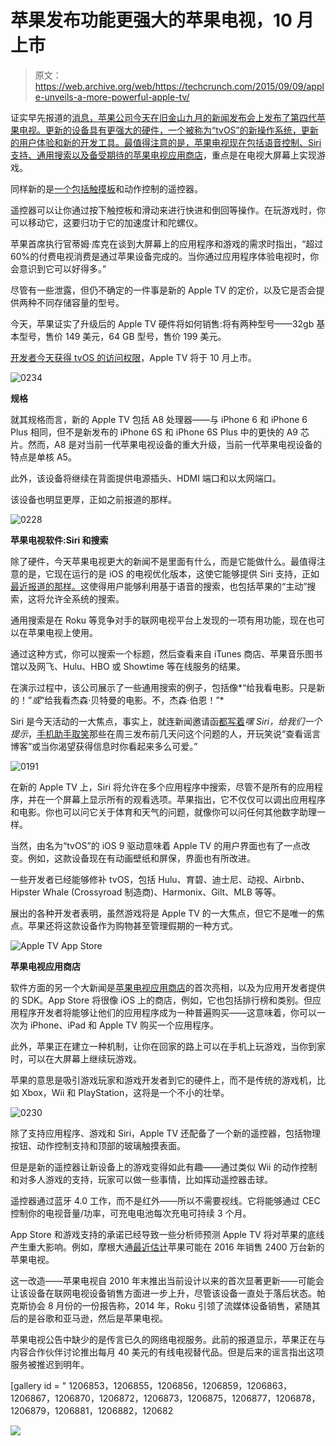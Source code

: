 # 苹果发布功能更强大的苹果电视，10 月上市 

> 原文：<https://web.archive.org/web/https://techcrunch.com/2015/09/09/apple-unveils-a-more-powerful-apple-tv/>

证实早先报道的[消息，苹果公司今天在旧金山九月的新闻发布会上发布了第四代苹果电视。更新的设备具有更强大的硬件，一个被称为“tvOS”的新操作系统，更新的用户体验和新的开发工具。最值得注意的是，苹果电视现在包括语音控制、Siri 支持、通用搜索以及备受期待的](https://web.archive.org/web/20221209205150/https://beta.techcrunch.com/2015/09/08/what-to-expect-at-apples-hey-siri-event/#.s2agxy:s1qF)[苹果电视应用商店](https://web.archive.org/web/20221209205150/https://beta.techcrunch.com/2015/09/09/apple-tv-store/?ncid=rss)，重点是在电视大屏幕上实现游戏。

同样新的是[一个包括触摸板](https://web.archive.org/web/20221209205150/https://beta.techcrunch.com/2015/09/09/the-new-apple-tv-remote-packs-a-touch-surface-microphone-and-motion-sensors/?ncid=rss)和动作控制的遥控器。

遥控器可以让你通过按下触控板和滑动来进行快进和倒回等操作。在玩游戏时，你可以移动它，这要归功于它的加速度计和陀螺仪。

苹果首席执行官蒂姆·库克在谈到大屏幕上的应用程序和游戏的需求时指出，“超过 60%的付费电视消费是通过苹果设备完成的。当你通过应用程序体验电视时，你会意识到它可以好得多。”

尽管有一些泄露，但仍不确定的一件事是新的 Apple TV 的定价，以及它是否会提供两种不同存储容量的型号。

今天，苹果证实了升级后的 Apple TV 硬件将如何销售:将有两种型号——32gb 基本型号，售价 149 美元，64 GB 型号，售价 199 美元。

[开发者今天获得 tvOS 的访问权限](https://web.archive.org/web/20221209205150/http://developer.apple.com/tvos)，Apple TV 将于 10 月上市。

![0234](img/d6a97a7c874ee2b3f0c1981b5ed205c2.png)

**规格**

就其规格而言，新的 Apple TV 包括 A8 处理器——与 iPhone 6 和 iPhone 6 Plus 相同，但不是新发布的 iPhone 6S 和 iPhone 6S Plus 中的更快的 A9 芯片。然而，A8 是对当前一代苹果电视设备的重大升级，当前一代苹果电视设备的特点是单核 A5。

此外，该设备将继续在背面提供电源插头、HDMI 端口和以太网端口。

该设备也明显更厚，正如之前报道的那样。

![0228](img/e7d3b8ccc0009274c0d060edd0c2d9c4.png)

**苹果电视软件:Siri 和搜索**

除了硬件，今天苹果电视更大的新闻不是里面有什么，而是它能做什么。最值得注意的是，它现在运行的是 iOS 的电视优化版本，这使它能够提供 Siri 支持，正如[最近报道的那样。](https://web.archive.org/web/20221209205150/http://www.buzzfeed.com/johnpaczkowski/apple-will-debut-new-apple-tv-in-september)这使得用户能够利用基于语音的搜索，也包括苹果的“主动”搜索，这将允许全系统的搜索。

通用搜索是在 Roku 等竞争对手的联网电视平台上发现的一项有用功能，现在也可以在苹果电视上使用。

通过这种方式，你可以搜索一个标题，然后查看来自 iTunes 商店、苹果音乐图书馆以及网飞、Hulu、HBO 或 Showtime 等在线服务的结果。

在演示过程中，该公司展示了一些通用搜索的例子，包括像*“给我看电影。只是新的！”*或*“给我看杰森·贝特曼的电影。不，杰森·伯恩！”*

Siri 是今天活动的一大焦点，事实上，就连新闻邀请函[都写着](https://web.archive.org/web/20221209205150/https://beta.techcrunch.com/2015/08/27/apple-invites-press-to-iphone-event-on-september-9th-files/)*嘿 Siri，给我们一个提示*，[手机助手取笑](https://web.archive.org/web/20221209205150/https://beta.techcrunch.com/2015/08/27/have-you-tried-asking-siri-to-give-you-a-hint/)那些在周三发布前几天问这个问题的人，开玩笑说“查看谣言博客”或当你渴望获得信息时你看起来多么可爱。”

![0191](img/f74ba2b75695f346c5f610cd7c1c33ea.png)

在新的 Apple TV 上，Siri 将允许在多个应用程序中搜索，尽管不是所有的应用程序，并在一个屏幕上显示所有的观看选项。苹果指出，它不仅仅可以调出应用程序和电影。你也可以问它关于体育和天气的问题，就像你可以问任何其他数字助理一样。

当然，由名为“tvOS”的 iOS 9 驱动意味着 Apple TV 的用户界面也有了一点改变。例如，这款设备现在有动画壁纸和屏保，界面也有所改进。

一些开发者已经能够修补 tvOS，包括 Hulu、育碧、迪士尼、动视、Airbnb、Hipster Whale (Crossyroad 制造商)、Harmonix、Gilt、MLB 等等。

展出的各种开发者表明，虽然游戏将是 Apple TV 的一大焦点，但它不是唯一的焦点。苹果还将这款设备作为购物甚至管理假期的一种方式。

![Apple TV App Store](img/ba3fe53ffc0f62bf2a58328848877b91.png)

**苹果电视应用商店**

软件方面的另一个大新闻是[苹果电视应用商店](https://web.archive.org/web/20221209205150/https://beta.techcrunch.com/2015/09/09/apple-tv-store/?ncid=rss)的首次亮相，以及为应用开发者提供的 SDK。App Store 将很像 iOS 上的商店，例如，它也包括排行榜和类别。但应用程序开发者将能够让他们的应用程序成为一种普遍购买——这意味着，你可以一次为 iPhone、iPad 和 Apple TV 购买一个应用程序。

此外，苹果正在建立一种机制，让你在回家的路上可以在手机上玩游戏，当你到家时，可以在大屏幕上继续玩游戏。

苹果的意思是吸引游戏玩家和游戏开发者到它的硬件上，而不是传统的游戏机，比如 Xbox，Wii 和 PlayStation，这将是一个不小的壮举。

![0230](img/848cd6e859d32b6543f9b56bd682855e.png)

除了支持应用程序、游戏和 Siri，Apple TV 还配备了一个新的遥控器，包括物理按钮、动作控制支持和顶部的玻璃触摸表面。

但是是新的遥控器让新设备上的游戏变得如此有趣——通过类似 Wii 的动作控制和对多人游戏的支持，玩家可以做一些事情，比如挥动遥控器击球。

遥控器通过蓝牙 4.0 工作，而不是红外——所以不需要视线。它将能够通过 CEC 控制你的电视音量/功率，可充电电池每次充电可持续 3 个月。

App Store 和游戏支持的承诺已经导致一些分析师预测 Apple TV 将对苹果的底线产生重大影响。例如，摩根大通[最近估计](https://web.archive.org/web/20221209205150/http://appleinsider.com/articles/15/09/08/new-apple-tv-with-app-store-game-downloads-predicted-to-drive-24m-sales-in-2016)苹果可能在 2016 年销售 2400 万台新的苹果电视。

这一改造——苹果电视自 2010 年末推出当前设计以来的首次显著更新——可能会让该设备在联网电视设备销售方面进一步上升，尽管该设备一直处于落后状态。帕克斯协会 8 月份的一份报告称，2014 年，Roku 引领了流媒体设备销售，紧随其后的是谷歌和亚马逊，然后是苹果电视。

苹果电视公告中缺少的是传言已久的网络电视服务。此前的报道显示，苹果正在与内容合作伙伴讨论推出每月 40 美元的有线电视替代品。但是后来的谣言指出这项服务被推迟到明年。

[gallery id = " 1206853，1206855，1206856，1206859，1206863，1206867，1206870，1206872，1206873，1206875，1206877，1206878，1206879，1206881，1206882，120682

[![](img/5fd2ddab94088a8549d81d8b91d81993.png)](https://web.archive.org/web/20221209205150/https://beta.techcrunch.com/tag/Apple-fall-2015-event)